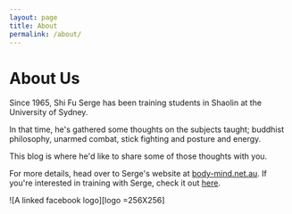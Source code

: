 ```yaml
---
layout: page
title: About
permalink: /about/
---
```


# About Us

Since 1965, Shi Fu Serge has been training students in Shaolin at the University of Sydney.

In that time, he's gathered some thoughts on the subjects taught; buddhist philosophy, unarmed combat, stick fighting and posture and energy.

This blog is where he'd like to share some of those thoughts with you.

For more details, head over to Serge's website at [body-mind.net.au][1]. If you're interested in training with Serge, check it out [here][2].

![A linked facebook logo][logo =256X256]

[1]:    http://body-mind.net.au/Home.html
[2]:    http://body-mind.net.au/Fees%26Location.html
[logo]: https://www.shareicon.net/data/2017/06/28/888049_logo_512x512.png "Facebook Logo"

